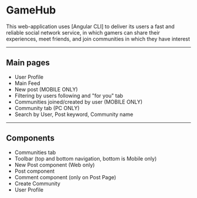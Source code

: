 # GameHub

This web-application uses [Angular CLI] to deliver its users a fast and reliable social network service, in which gamers can share their experiences, meet friends, and join communities in which they have interest
<hr>

## Main pages

- User Profile
- Main Feed
- New post (MOBILE ONLY)
- Filtering by users following and "for you" tab
- Communities joined/created by user (MOBILE ONLY)
- Community tab (PC ONLY)
- Search by User, Post keyword, Community name

<hr>

## Components

- Communities tab
- Toolbar (top and bottom navigation, bottom is Mobile only)
- New Post component (Web only)
- Post component
- Comment component (only on Post Page)
- Create Community
- User Profile
